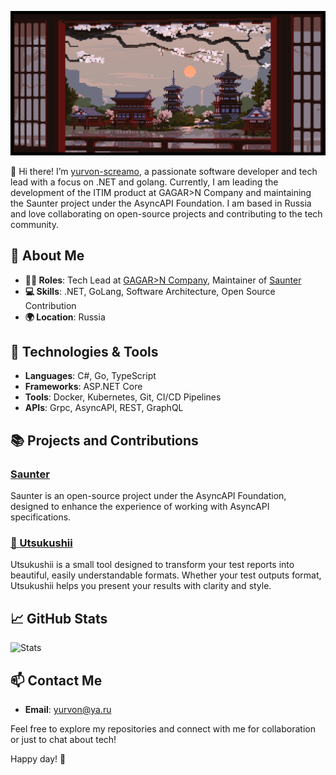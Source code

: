![banner](./media/lennart-butz-idea5anim4.gif)

👋 Hi there! I’m [yurvon-screamo](https://github.com/yurvon-screamo), a passionate software developer and tech lead with a focus on .NET and golang. Currently, I am leading the development of the ITIM product at GAGAR>N Company and maintaining the Saunter project under the AsyncAPI Foundation. I am based in Russia and love collaborating on open-source projects and contributing to the tech community.

## 🚀 About Me

- **👨‍💻 Roles**: Tech Lead at [GAGAR>N Company](https://gagarin.me), Maintainer of [Saunter](https://github.com/asyncapi/saunter)
- **💻 Skills**: .NET, GoLang, Software Architecture, Open Source Contribution
- **🌍 Location**: Russia

## 🔧 Technologies & Tools

- **Languages**: C#, Go, TypeScript
- **Frameworks**: ASP.NET Core
- **Tools**: Docker, Kubernetes, Git, CI/CD Pipelines
- **APIs**: Grpc, AsyncAPI, REST, GraphQL

## 📚 Projects and Contributions

### [Saunter](https://github.com/asyncapi/saunter)

Saunter is an open-source project under the AsyncAPI Foundation, designed to enhance the experience of working with AsyncAPI specifications.

### [🌸 Utsukushii](https://github.com/yurvon-screamo/utsukushii)

Utsukushii is a small tool designed to transform your test reports into beautiful, easily understandable formats. Whether your test outputs format, Utsukushii helps you present your results with clarity and style.

## 📈 GitHub Stats

![Stats](https://github-readme-stats.vercel.app/api?username=yurvon-screamo&show_icons=true&hide_title=true&count_private=true&hide=prs&include_all_commits=true&hide_border=true&theme=radical)

## 📫 Contact Me

- **Email**: [yurvon@ya.ru](mailto:yurvon@ya.ru)

Feel free to explore my repositories and connect with me for collaboration or just to chat about tech!

Happy day! 🎉
